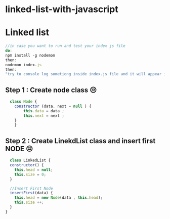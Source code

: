 # linked-list-with-javascript

# Linked list 

```js
//in case you want to run and test your index js file 
do:
npm install -g nodemon
then:
nodemon index.js
then: 
"try to console log sometiong inside index.js file and it will appear in your terminal " 

```
## Step 1 : Create node class 😒

```js
  class Node {
    constructor (data, next = null ) {
        this.data = data ; 
        this.next = next ; 
    }
    }
```
## Step 2 : Create LinekdList class and insert first NODE 😒
```js
  class LinkedList {
  constructor() {
    this.head = null;
    this.size = 0;
  }

  //Insert First Node
  insertFirst(data) {
    this.head = new Node(data , this.head);
    this.size ++;
  }
}
```